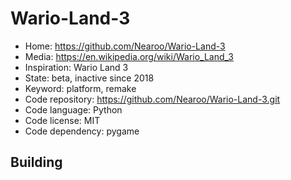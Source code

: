 # Wario-Land-3

- Home: https://github.com/Nearoo/Wario-Land-3
- Media: https://en.wikipedia.org/wiki/Wario_Land_3
- Inspiration: Wario Land 3
- State: beta, inactive since 2018
- Keyword: platform, remake
- Code repository: https://github.com/Nearoo/Wario-Land-3.git
- Code language: Python
- Code license: MIT
- Code dependency: pygame

## Building
